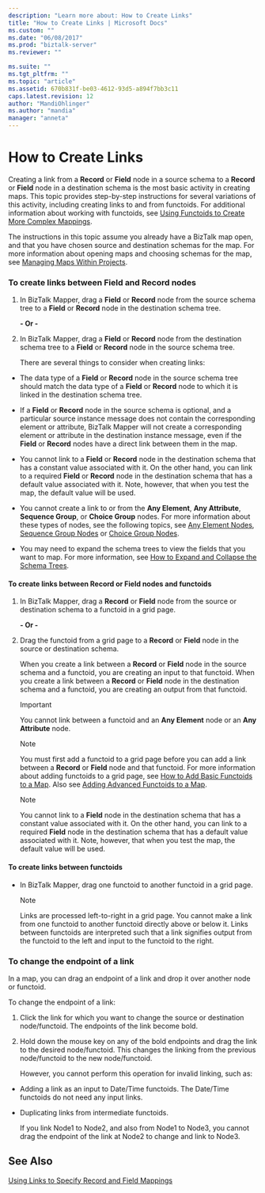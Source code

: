 ```yaml
---
description: "Learn more about: How to Create Links"
title: "How to Create Links | Microsoft Docs"
ms.custom: ""
ms.date: "06/08/2017"
ms.prod: "biztalk-server"
ms.reviewer: ""

ms.suite: ""
ms.tgt_pltfrm: ""
ms.topic: "article"
ms.assetid: 670b831f-be03-4612-93d5-a894f7bb3c11
caps.latest.revision: 12
author: "MandiOhlinger"
ms.author: "mandia"
manager: "anneta"
---
```

# How to Create Links
Creating a link from a **Record** or **Field** node in a source schema to a **Record** or **Field** node in a destination schema is the most basic activity in creating maps. This topic provides step-by-step instructions for several variations of this activity, including creating links to and from functoids. For additional information about working with functoids, see [Using Functoids to Create More Complex Mappings](../core/using-functoids-to-create-more-complex-mappings.md).  
  
 The instructions in this topic assume you already have a BizTalk map open, and that you have chosen source and destination schemas for the map. For more information about opening maps and choosing schemas for the map, see [Managing Maps Within Projects](../core/managing-maps-within-projects.md).  
  
### To create links between Field and Record nodes  
  
1. In BizTalk Mapper, drag a **Field** or **Record** node from the source schema tree to a **Field** or **Record** node in the destination schema tree.  
  
    **- Or -**  
  
2. In BizTalk Mapper, drag a **Field** or **Record** node from the destination schema tree to a **Field** or **Record** node in the source schema tree.  
  
   There are several things to consider when creating links:  
  
-   The data type of a **Field** or **Record** node in the source schema tree should match the data type of a **Field** or **Record** node to which it is linked in the destination schema tree.  
  
-   If a **Field** or **Record** node in the source schema is optional, and a particular source instance message does not contain the corresponding element or attribute, BizTalk Mapper will not create a corresponding element or attribute in the destination instance message, even if the **Field** or **Record** nodes have a direct link between them in the map.  
  
-   You cannot link to a **Field** or **Record** node in the destination schema that has a constant value associated with it. On the other hand, you can link to a required **Field** or **Record** node in the destination schema that has a default value associated with it. Note, however, that when you test the map, the default value will be used.  
  
-   You cannot create a link to or from the **Any Element**, **Any Attribute**, **Sequence Group**, or **Choice Group** nodes. For more information about these types of nodes, see the following topics, see [Any Element Nodes](../core/any-element-nodes.md), [Sequence Group Nodes](../core/sequence-group-nodes.md) or [Choice Group Nodes](../core/choice-group-nodes.md).  
  
-   You may need to expand the schema trees to view the fields that you want to map. For more information, see [How to Expand and Collapse the Schema Trees](https://msdn.microsoft.com/library/ee253802(v=bts.10).aspx).  
  
#### To create links between Record or Field nodes and functoids  
  
1.  In BizTalk Mapper, drag a **Record** or **Field** node from the source or destination schema to a functoid in a grid page.  
  
     **- Or -**  
  
2.  Drag the functoid from a grid page to a **Record** or **Field** node in the source or destination schema.  
  
     When you create a link between a **Record** or **Field** node in the source schema and a functoid, you are creating an input to that functoid. When you create a link between a **Record** or **Field** node in the destination schema and a functoid, you are creating an output from that functoid.  
  
    > [!IMPORTANT]
    >  You cannot link between a functoid and an **Any Element** node or an **Any Attribute** node.  
  
    > [!NOTE]
    >  You must first add a functoid to a grid page before you can add a link between a **Record** or **Field** node and that functoid. For more information about adding functoids to a grid page, see [How to Add Basic Functoids to a Map](../core/how-to-add-basic-functoids-to-a-map.md). Also see [Adding Advanced Functoids to a Map](../core/adding-advanced-functoids-to-a-map.md).  
  
    > [!NOTE]
    >  You cannot link to a **Field** node in the destination schema that has a constant value associated with it. On the other hand, you can link to a required **Field** node in the destination schema that has a default value associated with it. Note, however, that when you test the map, the default value will be used.  
  
#### To create links between functoids  
  
-   In BizTalk Mapper, drag one functoid to another functoid in a grid page.  
  
    > [!NOTE]
    >  Links are processed left-to-right in a grid page. You cannot make a link from one functoid to another functoid directly above or below it. Links between functoids are interpreted such that a link signifies output from the functoid to the left and input to the functoid to the right.  
  
### To change the endpoint of a link  
 In a map, you can drag an endpoint of a link and drop it over another node or functoid.  
  
 To change the endpoint of a link:  
  
1. Click the link for which you want to change the source or destination node/functoid. The endpoints of the link become bold.  
  
2. Hold down the mouse key on any of the bold endpoints and drag the link to the desired node/functoid. This changes the linking from the previous node/functoid to the new node/functoid.  
  
   However, you cannot perform this operation for invalid linking, such as:  
  
-   Adding a link as an input to Date/Time functoids. The Date/Time functoids do not need any input links.  
  
-   Duplicating links from intermediate functoids.  
  
     If you link Node1 to Node2, and also from Node1 to Node3, you cannot drag the endpoint of the link at Node2 to change and link to Node3.  
  
## See Also  
 [Using Links to Specify Record and Field Mappings](../core/using-links-to-specify-record-and-field-mappings.md)
